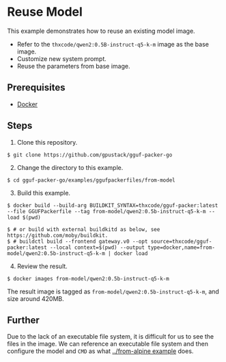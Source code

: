 # Reuse Model

This example demonstrates how to reuse an existing model image.

- Refer to the `thxcode/qwen2:0.5B-instruct-q5-k-m` image as the base image.
- Customize new system prompt.
- Reuse the parameters from base image.

## Prerequisites

- [Docker](https://docs.docker.com/engine/install/)

## Steps

1. Clone this repository.

```shell
$ git clone https://github.com/gpustack/gguf-packer-go
```

2. Change the directory to this example.

```shell
$ cd gguf-packer-go/examples/ggufpackerfiles/from-model
```

3. Build this example.

```shell
$ docker build --build-arg BUILDKIT_SYNTAX=thxcode/gguf-packer:latest --file GGUFPackerfile --tag from-model/qwen2:0.5b-instruct-q5-k-m --load $(pwd)

$ # or build with external buildkitd as below, see https://github.com/moby/buildkit.
$ # buildctl build --frontend gateway.v0 --opt source=thxcode/gguf-packer:latest --local context=$(pwd) --output type=docker,name=from-model/qwen2:0.5b-instruct-q5-k-m | docker load
```

4. Review the result.

```shell
$ docker images from-model/qwen2:0.5b-instruct-q5-k-m
```

The result image is tagged as `from-model/qwen2:0.5b-instruct-q5-k-m`, and size around 420MB.

## Further

Due to the lack of an executable file system, it is difficult for us to see the files in the image. We can reference an
executable file system and then configure the model and `CMD` as what [../from-alpine example](../from-alpine) does.
